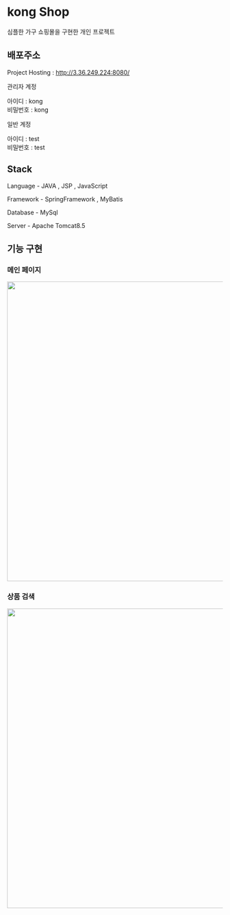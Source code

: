 # kong Shop
 
심플한 가구 쇼핑몰을 구현한 개인 프로젝트

## 배포주소
Project Hosting : http://3.36.249.224:8080/


관리자 계정

아이디 : kong <br>
비밀번호 : kong

일반 계정

아이디 : test <br>
비밀번호 : test

## Stack

Language - JAVA , JSP , JavaScript

Framework - SpringFramework , MyBatis

Database - MySql

Server - Apache Tomcat8.5

## 기능 구현

### 메인 페이지

<img width="700" src="https://user-images.githubusercontent.com/103232761/219433330-aa162914-cc65-4d91-b064-a4161df8b774.gif"/>

### 상품 검색
<img width="700" src="https://user-images.githubusercontent.com/103232761/219443030-ebd73594-66a9-432b-82c1-7dc2e6e5c09d.gif"/>


